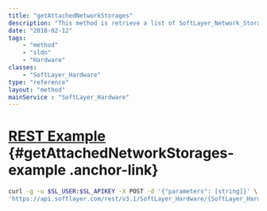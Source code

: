 ```yaml
---
title: "getAttachedNetworkStorages"
description: "This method is retrieve a list of SoftLayer_Network_Storage volumes that are authorized access to this SoftLayer_Hardware. "
date: "2018-02-12"
tags:
    - "method"
    - "sldn"
    - "Hardware"
classes:
    - "SoftLayer_Hardware"
type: "reference"
layout: "method"
mainService : "SoftLayer_Hardware"
---
```


# [REST Example](#getAttachedNetworkStorages-example) <a href="/article/rest/"><i class="fas fa-question"></i></a> {#getAttachedNetworkStorages-example .anchor-link} 
```bash
curl -g -u $SL_USER:$SL_APIKEY -X POST -d '{"parameters": [string]}' \
'https://api.softlayer.com/rest/v3.1/SoftLayer_Hardware/{SoftLayer_HardwareID}/getAttachedNetworkStorages'
```
